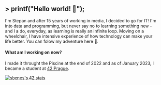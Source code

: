 ## > printf("Hello world! 👋");

I'm Stepan and after 15 years of working in media, I decided to go for IT! I'm into data and programming, but never say no to learning something new - and I a do, everyday, as learning is really an infinite loop. Moving on a wheelchair, I have intensive experience of how technology can make your life better. You can folow my adventure here 💪.

#### What am I working on now? 
I made it throught the Piscine at the end of 2022 and as of January 2023, I became a student at <a href="https://42prague.com" target="_blank">42 Prague</a>.



<!--
**birkofcz/birkofcz** is a ✨ _special_ ✨ repository because its `README.md` (this file) appears on your GitHub profile.

Here are some ideas to get you started:

- 🔭 I’m currently working on ...
- 🌱 I’m currently learning ...
- 👯 I’m looking to collaborate on ...
- 🤔 I’m looking for help with ...
- 💬 Ask me about ...
- 📫 How to reach me: ...
- 😄 Pronouns: ...
- ⚡ Fun fact: ...
-->

<a href="https://github.com/JaeSeoKim/badge42"><img src="https://badge42.vercel.app/api/v2/clhxhut3v002508l6ma7ao1xq/stats?cursusId=21&coalitionId=314" alt="sbenes's 42 stats" /></a>


